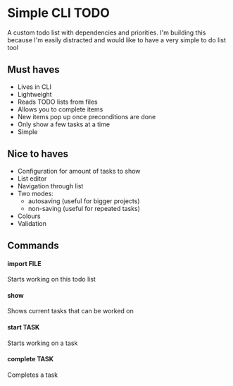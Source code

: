 # Simple CLI TODO
A custom todo list with dependencies and priorities. I'm building this because I'm easily distracted and would like to have a very simple to do list tool
## Must haves
- Lives in CLI
- Lightweight
- Reads TODO lists from files
- Allows you to complete items
- New items pop up once preconditions are done
- Only show a few tasks at a time
- Simple
## Nice to haves
- Configuration for amount of tasks to show
- List editor
- Navigation through list
- Two modes:
    - autosaving (useful for bigger projects)
    - non-saving (useful for repeated tasks)
- Colours
- Validation
## Commands
#### import FILE
Starts working on this todo list
#### show
Shows current tasks that can be worked on
#### start TASK
Starts working on a task
#### complete TASK
Completes a task
